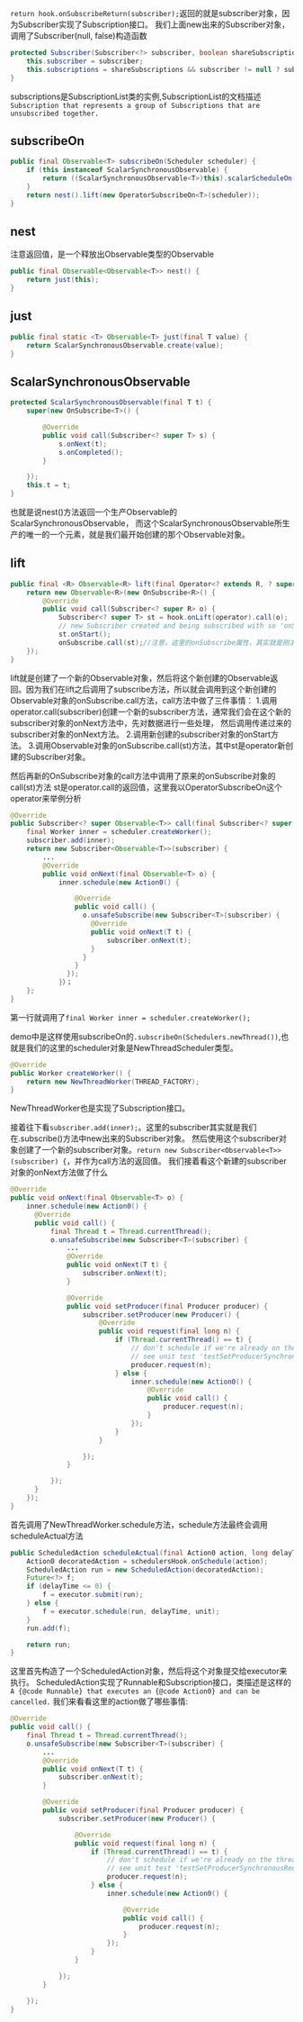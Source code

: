 
`return hook.onSubscribeReturn(subscriber);`返回的就是subscriber对象，因为Subscriber实现了Subscription接口。
我们上面new出来的Subscriber对象，调用了Subscriber(null, false)构造函数
```Java
protected Subscriber(Subscriber<?> subscriber, boolean shareSubscriptions) {
    this.subscriber = subscriber;
    this.subscriptions = shareSubscriptions && subscriber != null ? subscriber.subscriptions : new SubscriptionList();
}
```
subscriptions是SubscriptionList类的实例,SubscriptionList的文档描述
`Subscription that represents a group of Subscriptions that are unsubscribed together.`


## subscribeOn
```Java
public final Observable<T> subscribeOn(Scheduler scheduler) {
    if (this instanceof ScalarSynchronousObservable) {
        return ((ScalarSynchronousObservable<T>)this).scalarScheduleOn(scheduler);
    }
    return nest().lift(new OperatorSubscribeOn<T>(scheduler));
}
```

## nest

注意返回值，是一个释放出Observable类型的Observable
```Java
public final Observable<Observable<T>> nest() {
    return just(this);
}
```

## just

```Java
public final static <T> Observable<T> just(final T value) {
    return ScalarSynchronousObservable.create(value);
}
```

## ScalarSynchronousObservable
```Java
protected ScalarSynchronousObservable(final T t) {
    super(new OnSubscribe<T>() {

        @Override
        public void call(Subscriber<? super T> s) {
            s.onNext(t);
            s.onCompleted();
        }

    });
    this.t = t;
}
```

也就是说nest()方法返回一个生产Observable的ScalarSynchronousObservable，
而这个ScalarSynchronousObservable所生产的唯一的一个元素，就是我们最开始创建的那个Observable对象。

## lift
```Java
public final <R> Observable<R> lift(final Operator<? extends R, ? super T> operator) {
    return new Observable<R>(new OnSubscribe<R>() {
        @Override
        public void call(Subscriber<? super R> o) {
            Subscriber<? super T> st = hook.onLift(operator).call(o);
            // new Subscriber created and being subscribed with so 'onStart' it
            st.onStart();
            onSubscribe.call(st);//注意，这里的onSubscribe属性，其实就是刚才创建的ScalarSynchronousObservable对象中的onSubscribe属性。
    });
}
```
lift就是创建了一个新的Observable对象，然后将这个新创建的Observable返回。因为我们在lift之后调用了subscribe方法，所以就会调用到这个新创建的
Observable对象的onSubscribe.call方法，call方法中做了三件事情：
1.调用operator.call(subscriber)创建一个新的subscriber方法，通常我们会在这个新的subscriber对象的onNext方法中，先对数据进行一些处理，
  然后调用传递过来的subscriber对象的onNext方法。
2.调用新创建的subscriber对象的onStart方法。
3.调用Observable对象的onSubscribe.call(st)方法，其中st是operator新创建的Subscriber对象。

然后再新的OnSubscribe对象的call方法中调用了原来的onSubscribe对象的call(st)方法
st是operator.call的返回值，这里我以OperatorSubscribeOn这个operator来举例分析
```Java
@Override
public Subscriber<? super Observable<T>> call(final Subscriber<? super T> subscriber) {
    final Worker inner = scheduler.createWorker();
    subscriber.add(inner);
    return new Subscriber<Observable<T>>(subscriber) {
        ...
        @Override
        public void onNext(final Observable<T> o) {
            inner.schedule(new Action0() {

                @Override
                public void call() {
                  o.unsafeSubscribe(new Subscriber<T>(subscriber) {
                    @Override
                    public void onNext(T t) {
                        subscriber.onNext(t);
                    }
                  }
                }
              });
            }）；
    };
}
```
第一行就调用了`final Worker inner = scheduler.createWorker();`

demo中是这样使用subscribeOn的`.subscribeOn(Schedulers.newThread())`,也就是我们的这里的scheduler对象是NewThreadScheduler类型。
```Java
@Override
public Worker createWorker() {
    return new NewThreadWorker(THREAD_FACTORY);
}
```
NewThreadWorker也是实现了Subscription接口。

接着往下看`subscriber.add(inner);`。这里的subscriber其实就是我们在.subscribe()方法中new出来的Subscriber对象。
然后使用这个subscriber对象创建了一个新的subscriber对象。`return new Subscriber<Observable<T>>(subscriber) {`，并作为call方法的返回值。
我们接着看这个新建的subscriber对象的onNext方法做了什么
```Java
@Override
public void onNext(final Observable<T> o) {
    inner.schedule(new Action0() {
      @Override
      public void call() {
          final Thread t = Thread.currentThread();
          o.unsafeSubscribe(new Subscriber<T>(subscriber) {
              ...
              @Override
              public void onNext(T t) {
                  subscriber.onNext(t);
              }

              @Override
              public void setProducer(final Producer producer) {
                  subscriber.setProducer(new Producer() {
                      @Override
                      public void request(final long n) {
                          if (Thread.currentThread() == t) {
                              // don't schedule if we're already on the thread (primarily for first setProducer call)
                              // see unit test 'testSetProducerSynchronousRequest' for more context on this
                              producer.request(n);
                          } else {
                              inner.schedule(new Action0() {
                                  @Override
                                  public void call() {
                                      producer.request(n);
                                  }
                              });
                          }
                      }

                  });
              }

          });
      }
    });
}
```
首先调用了NewThreadWorker.schedule方法，schedule方法最终会调用scheduleActual方法
```Java
public ScheduledAction scheduleActual(final Action0 action, long delayTime, TimeUnit unit) {
    Action0 decoratedAction = schedulersHook.onSchedule(action);
    ScheduledAction run = new ScheduledAction(decoratedAction);
    Future<?> f;
    if (delayTime <= 0) {
        f = executor.submit(run);
    } else {
        f = executor.schedule(run, delayTime, unit);
    }
    run.add(f);

    return run;
}
```
这里首先构造了一个ScheduledAction对象，然后将这个对象提交给executor来执行。
ScheduledAction实现了Runnable和Subscription接口，类描述是这样的`A {@code Runnable} that executes an {@code Action0} and can be cancelled.`
我们来看看这里的action做了哪些事情:
```Java
@Override
public void call() {
    final Thread t = Thread.currentThread();
    o.unsafeSubscribe(new Subscriber<T>(subscriber) {
        ...
        @Override
        public void onNext(T t) {
            subscriber.onNext(t);
        }

        @Override
        public void setProducer(final Producer producer) {
            subscriber.setProducer(new Producer() {

                @Override
                public void request(final long n) {
                    if (Thread.currentThread() == t) {
                        // don't schedule if we're already on the thread (primarily for first setProducer call)
                        // see unit test 'testSetProducerSynchronousRequest' for more context on this
                        producer.request(n);
                    } else {
                        inner.schedule(new Action0() {

                            @Override
                            public void call() {
                                producer.request(n);
                            }
                        });
                    }
                }

            });
        }

    });
}
```
